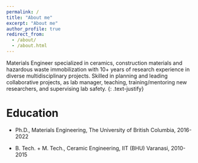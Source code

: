```yaml
---
permalink: /
title: "About me"
excerpt: "About me"
author_profile: true
redirect_from:
  - /about/
  - /about.html
---
```


Materials Engineer specialized in ceramics, construction materials and hazardous waste immobilization with 10+ years of research experience in diverse multidisciplinary projects. Skilled in planning and leading collaborative projects, as lab manager, teaching, training/mentoring new researchers, and supervising lab safety.
{: .text-justify}

**Education**
======
* Ph.D., Materials Engineering, The University of British Columbia, 2016-2022

* B. Tech. + M. Tech., Ceramic Engineering, IIT (BHU) Varanasi, 2010-2015

